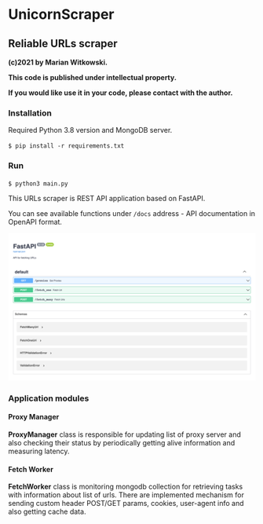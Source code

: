# UnicornScraper

## Reliable URLs scraper

**(c)2021 by Marian Witkowski.**

**This code is published under intellectual property.** 

**If you would like use it in your code, please contact with the author.**


### Installation

Required Python 3.8 version and MongoDB server.

`$ pip install -r requirements.txt`

### Run

`$ python3 main.py`


This URLs scraper is REST API application based on FastAPI. 

You can see available functions under `/docs` address - API documentation in OpenAPI format.

<img src='docs/docs.png' />

### Application modules

#### Proxy Manager
**ProxyManager** class is responsible for updating list of proxy server and also checking their status by periodically getting alive information and measuring latency.

#### Fetch Worker
**FetchWorker**  class is monitoring mongodb collection for retrieving tasks with information about list of urls. There are implemented mechanism for sending custom header POST/GET params, cookies,  user-agent info and also getting cache data.
